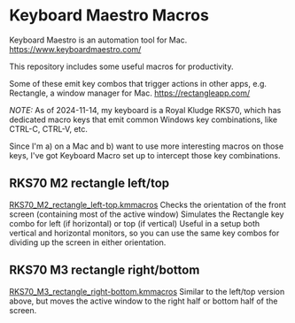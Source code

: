 # Keyboard Maestro Macros
Keyboard Maestro is an automation tool for Mac.
https://www.keyboardmaestro.com/

This repository includes some useful macros for productivity.

Some of these emit key combos that trigger actions in other apps, e.g.
Rectangle, a window manager for Mac.
https://rectangleapp.com/

_NOTE:_ As of 2024-11-14, my keyboard is a Royal Kludge RKS70, which has dedicated
macro keys that emit common Windows key combinations, like CTRL-C, CTRL-V, etc.

Since I'm a) on a Mac and b) want to use more interesting macros on those keys,
I've got Keyboard Macro set up to intercept those key combinations.

## RKS70 M2 rectangle left/top
[RKS70_M2_rectangle_left-top.kmmacros](RKS70_M2_rectangle_left-top.kmmacros)
Checks the orientation of the front screen (containing most of the active window)
Simulates the Rectangle key combo for left (if horizontal) or top (if vertical)
Useful in a setup both vertical and horizontal monitors, so you can use the same
key combos for dividing up the screen in either orientation.

## RKS70 M3 rectangle right/bottom
[RKS70_M3_rectangle_right-bottom.kmmacros](RKS70_M3_rectangle_right-bottom.kmmacros)
Similar to the left/top version above, but moves the active window to the right half
or bottom half of the screen.
